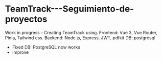 # TeamTrack---Seguimiento-de-proyectos
Work in progress - Creating TeamTrack using. Frontend: Vue 3, Vue Router, Pinia, Tailwind css. Backend: Node.js, Express, JWT, pdfkit DB: postgresql
- Fixed DB: PostgreSQL now works
- improve
